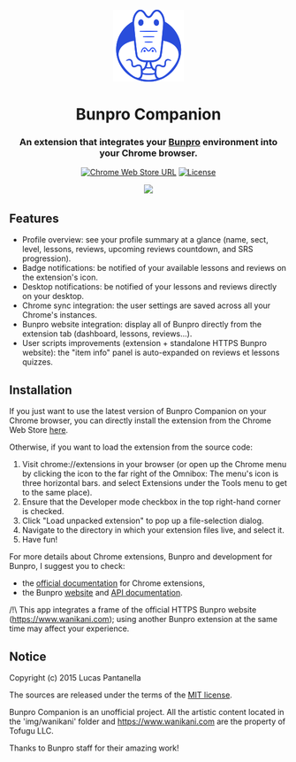 <div>
  <p align="center"><img src="img/wanikani/icon.png"/>
  <h1 align="center">Bunpro Companion</h1>
  <h3 align="center">An extension that integrates your <a href="https://www.wanikani.com">Bunpro</a> environment into your Chrome browser.</h3>
</div>

<p align="center">
<a href="https://chrome.google.com/webstore/detail/wanikani-companion/plfjbbakjphlkdpcdpodaedhicoaloph"><img title="Chrome Web Store URL" src="https://img.shields.io/chrome-web-store/v/plfjbbakjphlkdpcdpodaedhicoaloph.svg?style=flat-square" /></a>
<a href="LICENSE"><img title="License" src="https://img.shields.io/github/license/naei/wanikani-companion.svg?style=flat-square" /></a>
</p>

<p align="center"><img src="https://lh6.googleusercontent.com/XPRgWP5wxDrRvQgA_tL2vI4QBTnyegM5tcAvzZaEzPuYb57-2-BtqTFyhoY0u8PUjpa5HTcLxA=s640-h400-e365-rw" /></p>

## Features

* Profile overview: see your profile summary at a glance (name, sect, level, lessons, reviews, upcoming reviews countdown, and SRS progression).
* Badge notifications: be notified of your available lessons and reviews on the extension's icon.
* Desktop notifications: be notified of your lessons and reviews directly on your desktop.
* Chrome sync integration: the user settings are saved across all your Chrome's instances.
* Bunpro website integration: display all of Bunpro directly from the extension tab (dashboard, lessons, reviews...).
* User scripts improvements (extension + standalone HTTPS Bunpro website): the "item info" panel is auto-expanded on reviews et lessons quizzes.

## Installation

If you just want to use the latest version of Bunpro Companion on your Chrome browser, you can directly install the extension from the Chrome Web Store [here](https://chrome.google.com/webstore/detail/wanikani-companion/plfjbbakjphlkdpcdpodaedhicoaloph).

Otherwise, if you want to load the extension from the source code:

 1. Visit chrome://extensions in your browser (or open up the Chrome menu by clicking the icon to the far right of the Omnibox:  The menu's icon is three horizontal bars. and select Extensions under the Tools menu to get to the same place).
 2. Ensure that the Developer mode checkbox in the top right-hand corner is checked.
 3. Click "Load unpacked extension" to pop up a file-selection dialog.
 4. Navigate to the directory in which your extension files live, and select it.
 5. Have fun!

For more details about Chrome extensions, Bunpro and development for Bunpro, I suggest you to check:

- the [official documentation](https://developer.chrome.com/extensions) for Chrome extensions,
- the Bunpro [website](https://www.wanikani.com) and [API documentation](https://www.wanikani.com/api).

/!\ This app integrates a frame of the official HTTPS Bunpro website (https://www.wanikani.com); using another Bunpro extension at the same time may affect your experience.

## Notice

Copyright (c) 2015 Lucas Pantanella

The sources are released under the terms of the [MIT license](LICENSE).

Bunpro Companion is an unofficial project.
All the artistic content located in the 'img/wanikani' folder and https://www.wanikani.com are the property of Tofugu LLC.

Thanks to Bunpro staff for their amazing work!
